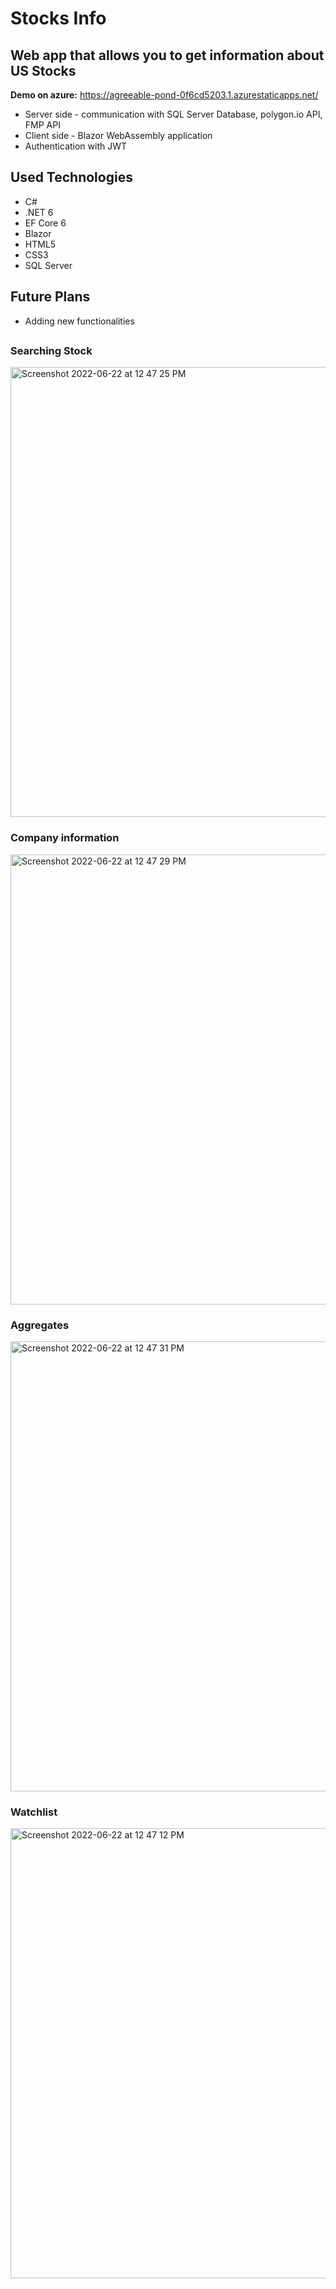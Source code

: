 # Stocks Info

## Web app that allows you to get information about US Stocks

**Demo on azure:**  https://agreeable-pond-0f6cd5203.1.azurestaticapps.net/

* Server side - communication with SQL Server Database, polygon.io API, FMP API
* Client side - Blazor WebAssembly application
* Authentication with JWT

## Used Technologies
* C#
* .NET 6
* EF Core 6
* Blazor
* HTML5
* CSS3
* SQL Server

## Future Plans
* Adding new functionalities

##

### Searching Stock


<img width="720" alt="Screenshot 2022-06-22 at 12 47 25 PM" src="https://user-images.githubusercontent.com/79990066/175011291-0bfd57cc-297d-4856-9a6e-9a95020b0435.png">



### Company information


<img width="720" alt="Screenshot 2022-06-22 at 12 47 29 PM" src="https://user-images.githubusercontent.com/79990066/175011326-97eda0e4-6102-411c-b96b-b8bf87653256.png">


### Aggregates


<img width="720" alt="Screenshot 2022-06-22 at 12 47 31 PM" src="https://user-images.githubusercontent.com/79990066/175011346-b6610dac-a053-42ec-be7b-a8cfcfc97a63.png">


### Watchlist


<img width="720" alt="Screenshot 2022-06-22 at 12 47 12 PM" src="https://user-images.githubusercontent.com/79990066/175011360-773a55e7-ef90-48fc-949f-565c5e53f912.png">


